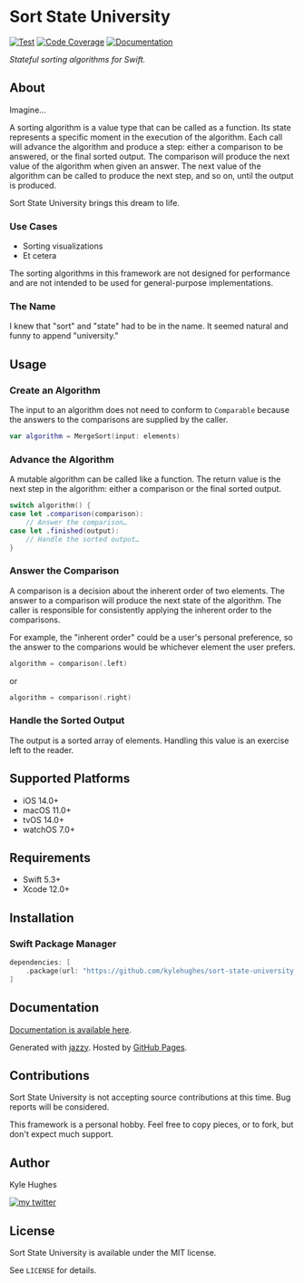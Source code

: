 # Sort State University

[![Test](https://github.com/kylehughes/sort-state-university/actions/workflows/test.yml/badge.svg)](https://github.com/kylehughes/sort-state-university/actions/workflows/test.yml)
[![Code Coverage](https://codecov.io/gh/kylehughes/sort-state-university/branch/main/graph/badge.svg)](https://codecov.io/gh/kylehughes/sort-state-university)
[![Documentation](https://kylehughes.github.io/sort-state-university/badge.svg)](https://kylehughes.github.io/sort-state-university/)

*Stateful sorting algorithms for Swift.*

## About

Imagine…

A sorting algorithm is a value type that can be called as a function. Its state represents a specific moment in the execution of the
algorithm. Each call will advance the algorithm and produce a step: either a comparison to be answered, or the final sorted 
output. The comparison will produce the next value of the algorithm when given an answer. The next value of the algorithm can be 
called to produce the next step, and so on, until the output is produced.

Sort State University brings this dream to life.

### Use Cases

- Sorting visualizations
- Et cetera

The sorting algorithms in this framework are not designed for performance and are not intended to be used for general-purpose
implementations. 

### The Name

I knew that "sort" and "state" had to be in the name. It seemed natural and funny to append "university."

## Usage

### Create an Algorithm

The input to an algorithm does not need to conform to `Comparable` because the answers to the comparisons are supplied
by the caller.

```swift
var algorithm = MergeSort(input: elements)
```

### Advance the Algorithm

A mutable algorithm can be called like a function. The return value is the next step in the algorithm: either a
comparison or the final sorted output.

```swift
switch algorithm() {
case let .comparison(comparison):
    // Answer the comparison…
case let .finished(output):
    // Handle the sorted output…
}
```

### Answer the Comparison

A comparison is a decision about the inherent order of two elements. The answer to a comparison will produce the next 
state of the algorithm. The caller is responsible for consistently applying the inherent order to the comparisons.

For example, the "inherent order" could be a user's personal preference, so the answer to the comparions would
be whichever element the user prefers.

```swift
algorithm = comparison(.left)
```

or

```swift
algorithm = comparison(.right)
```

### Handle the Sorted Output

The output is a sorted array of elements. Handling this value is an exercise left to the reader.

## Supported Platforms

- iOS 14.0+
- macOS 11.0+
- tvOS 14.0+
- watchOS 7.0+

## Requirements

- Swift 5.3+
- Xcode 12.0+

## Installation

### Swift Package Manager

```swift
dependencies: [
    .package(url: "https://github.com/kylehughes/sort-state-university.git", from: "1.0.0"),
]
```

## Documentation

[Documentation is available here](https://kylehughes.github.io/sort-state-university). 

Generated with [jazzy](https://github.com/realm/jazzy). Hosted by [GitHub Pages](https://pages.github.com).

## Contributions

Sort State University is not accepting source contributions at this time. Bug reports will be considered.

This framework is a personal hobby. Feel free to copy pieces, or to fork, but don't expect much support.

## Author

Kyle Hughes

[![my twitter][social_twitter_image]][social_twitter_url]

[social_twitter_image]: https://img.shields.io/badge/Twitter-@KyleHughes-blue.svg
[social_twitter_url]: https://www.twitter.com/KyleHughes

## License

Sort State University is available under the MIT license. 

See `LICENSE` for details.
